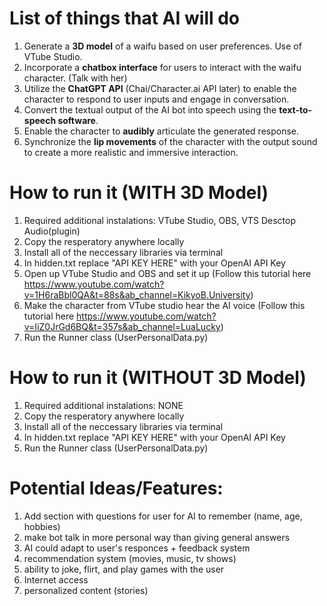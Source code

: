 # List of things that AI will do

1. Generate a **3D model** of a waifu based on user preferences. Use of VTube Studio.
2. Incorporate a **chatbox interface** for users to interact with the waifu character. (Talk with her)
3. Utilize the **ChatGPT API** (Chai/Character.ai API later) to enable the character to respond to user inputs and engage in conversation.
4. Convert the textual output of the AI bot into speech using the **text-to-speech software**.
5. Enable the character to **audibly** articulate the generated response.
6. Synchronize the **lip movements** of the character with the output sound to create a more realistic and immersive interaction.


# How to run it (WITH 3D Model)

1. Required additional instalations: VTube Studio, OBS, VTS Desctop Audio(plugin)
2. Copy the resperatory anywhere locally
3. Install all of the neccessary libraries via terminal
4. In hidden.txt replace "API KEY HERE" with your OpenAI API Key
5. Open up VTube Studio and OBS and set it up (Follow this tutorial here https://www.youtube.com/watch?v=1H6raBbl0QA&t=88s&ab_channel=KikyoB.University)
6. Make the character from VTube studio hear the AI voice (Follow this tutorial here https://www.youtube.com/watch?v=IiZ0JrGd6BQ&t=357s&ab_channel=LuaLucky)
7. Run the Runner class (UserPersonalData.py)

# How to run it (WITHOUT 3D Model)
1. Required additional instalations: NONE
2. Copy the resperatory anywhere locally
3. Install all of the neccessary libraries via terminal
4. In hidden.txt replace "API KEY HERE" with your OpenAI API Key
5. Run the Runner class (UserPersonalData.py)


# Potential Ideas/Features:
1. Add section with questions for user for AI to remember (name, age, hobbies)
2. make bot talk in more personal way than giving general answers
3. AI could adapt to user's responces + feedback system
4. recommendation system (movies, music, tv shows)
5. ability to joke, flirt, and play games with the user
6. Internet access
7. personalized content (stories)

